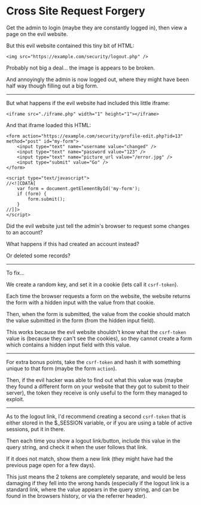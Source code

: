
# Cross Site Request Forgery

Get the admin to login (maybe they are constantly logged in), then view a page on the evil website.

But this evil website contained this tiny bit of HTML:

	<img src="https://example.com/security/logout.php" />

Probably not big a deal... the image is appears to be broken.

And annoyingly the admin is now logged out, where they might have been half way though filling out a big form.

---

But what happens if the evil website had included this little iframe:

	<iframe src="./iframe.php" width="1" height="1"></iframe>

And that iframe loaded this HTML:

	<form action="https://example.com/security/profile-edit.php?id=13" method="post" id="my-form">
		<input type="text" name="username value="changed" />
		<input type="text" name="password value="123" />
		<input type="text" name="picture_url value="/error.jpg" />
		<input type="submit" value="Go" />
	</form>

	<script type="text/javascript">
	//<![CDATA[
		var form = document.getElementById('my-form');
		if (form) {
			form.submit();
		}
	//]]>
	</script>

Did the evil website just tell the admin's browser to request some changes to an account?

What happens if this had created an account instead?

Or deleted some records?

---

To fix...

We create a random key, and set it in a cookie (lets call it `csrf-token`).

Each time the browser requests a form on the website, the website returns the form with a hidden input with the value from that cookie.

Then, when the form is submitted, the value from the cookie should match the value submitted in the form (from the hidden input field).

This works because the evil website shouldn't know what the `csrf-token` value is (because they can't see the cookies), so they cannot create a form which contains a hidden input field with this value.

---

For extra bonus points, take the `csrf-token` and hash it with something unique to that form (maybe the form `action`).

Then, if the evil hacker was able to find out what this value was (maybe they found a different form on your website that they got to submit to their server), the token they receive is only useful to the form they managed to exploit.

---

As to the logout link, I'd recommend creating a second `csrf-token` that is either stored in the $_SESSION variable, or if you are using a table of active sessions, put it in there.

Then each time you show a logout link/button, include this value in the query string, and check it when the user follows that link.

If it does not match, show them a new link (they might have had the previous page open for a few days).

This just means the 2 tokens are completely separate, and would be less damaging if they fell into the wrong hands (especially if the logout link is a standard link, where the value appears in the query string, and can be found in the browsers history, or via the referrer header).
